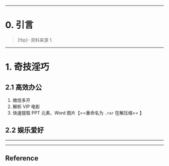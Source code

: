 ```table-of-contents
```
---
# 0. 引言
> [!tip]- 资料来源
> 1. 

----
# 1. 奇技淫巧 
## 2.1 高效办公 
1. 微信多开 
2. 解析 VIP 电影 
3. 快速提取 PPT 元素、Word 图片【==重命名为 `.rar` 在解压缩== 】


## 2.2 娱乐爱好 





---
---
## Reference 




